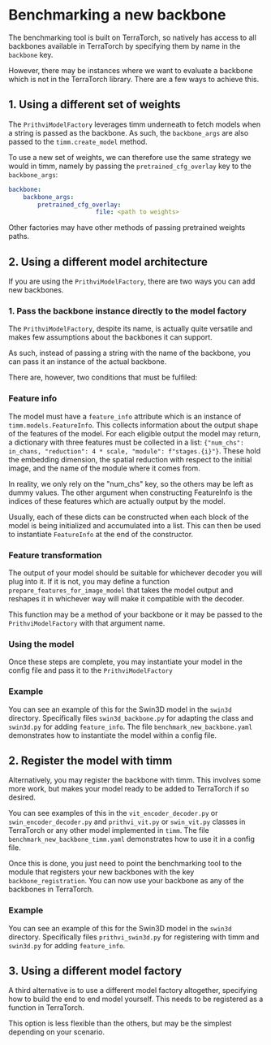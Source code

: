 # Benchmarking a new backbone

The benchmarking tool is built on TerraTorch, so natively has access to all backbones available in TerraTorch by specifying them by name in the `backbone` key.

However, there may be instances where we want to evaluate a backbone which is not in the TerraTorch library. There are a few ways to achieve this.

## 1. Using a different set of weights

The `PrithviModelFactory` leverages timm underneath to fetch models when a string is passed as the backbone. As such, the `backbone_args` are also passed to the `timm.create_model` method.

To use a new set of weights, we can therefore use the same strategy we would in timm, namely by passing the `pretrained_cfg_overlay` key to the `backbone_args`:

```yaml
backbone:
    backbone_args:
        pretrained_cfg_overlay:
                        file: <path to weights>
```

Other factories may have other methods of passing pretrained weights paths.

## 2. Using a different model architecture

If you are using the `PrithviModelFactory`, there are two ways you can add new backbones.

### 1. Pass the backbone instance directly to the model factory

The `PrithviModelFactory`, despite its name, is actually quite versatile and makes few assumptions about the backbones it can support.

As such, instead of passing a string with the name of the backbone, you can pass it an instance of the actual backbone.

There are, however, two conditions that must be fulfiled:

### Feature info

The model must have a `feature_info` attribute which is an instance of `timm.models.FeatureInfo`.
This collects information about the output shape of the features of the model. For each eligible output the model may return, a dictionary with three features must be collected in a list: `{"num_chs": in_chans, "reduction": 4 * scale, "module": f"stages.{i}"}`.
These hold the embedding dimension, the spatial reduction with respect to the initial image, and the name of the module where it comes from.

In reality, we only rely on the "num_chs" key, so the others may be left as dummy values.
The other argument when constructing FeatureInfo is the indices of these features which are actually output by the model.

Usually, each of these dicts can be constructed when each block of the model is being initialized and accumulated into a list.
This can then be used to instantiate `FeatureInfo` at the end of the constructor.

### Feature transformation

The output of your model should be suitable for whichever decoder you will plug into it. If it is not, you may define a function `prepare_features_for_image_model` that takes the model output and reshapes it in whichever way will make it compatible with the decoder.

This function may be a method of your backbone or it may be passed to the `PrithviModelFactory` with that argument name.

### Using the model

Once these steps are complete, you may instantiate your model in the config file and pass it to the `PrithviModelFactory`

### Example

You can see an example of this for the Swin3D model in the `swin3d` directory. Specifically files `swin3d_backbone.py` for adapting the class and `swin3d.py` for adding `feature_info`. The file `benchmark_new_backbone.yaml` demonstrates how to instantiate the model within a config file.

## 2. Register the model with timm

Alternatively, you may register the backbone with timm. This involves some more work, but makes your model ready to be added to TerraTorch if so desired.

You can see examples of this in the `vit_encoder_decoder.py` or `swin_encoder_decoder.py` and `prithvi_vit.py` or `swin_vit.py` classes in TerraTorch or any other model implemented in `timm`. The file `benchmark_new_backbone_timm.yaml` demonstrates how to use it in a config file.

Once this is done, you just need to point the benchmarking tool to the module that registers your new backbones with the key `backbone_registration`. You can now use your backbone as any of the backbones in TerraTorch.

### Example

You can see an example of this for the Swin3D model in the `swin3d` directory. Specifically files `prithvi_swin3d.py` for registering with timm and `swin3d.py` for adding `feature_info`.

## 3. Using a different model factory

A third alternative is to use a different model factory altogether, specifying how to build the end to end model yourself.
This needs to be registered as a function in TerraTorch.

This option is less flexible than the others, but may be the simplest depending on your scenario.
